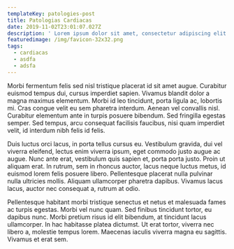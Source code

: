 ```yaml
---
templateKey: patologies-post
title: Patologias Cardiacas
date: 2019-11-02T23:01:07.027Z
description: ' Lorem ipsum dolor sit amet, consectetur adipiscing elit. Suspendisse ut nisi nisl. Lorem ipsum dolor sit amet, consectetur adipiscing elit. Nullam congue tempor ornare. Nulla tellus dui, tincidunt ac ante eu, efficitur ultricies ex. Proin vel sagittis arcu. Ut vitae vestibulum odio, eget dictum massa. Nunc porta erat a purus rhoncus fermentum. Etiam porttitor a nulla vestibulum vehicula. '
featuredimage: /img/favicon-32x32.png
tags:
  - cardiacas
  - asdfa
  - adsfa
---
```

 Morbi fermentum felis sed nisl tristique placerat id sit amet augue. Curabitur euismod tempus dui, cursus imperdiet sapien. Vivamus blandit dolor a magna maximus elementum. Morbi id leo tincidunt, porta ligula ac, lobortis mi. Cras congue velit eu sem pharetra interdum. Aenean vel convallis nisl. Curabitur elementum ante in turpis posuere bibendum. Sed fringilla egestas semper. Sed tempus, arcu consequat facilisis faucibus, nisi quam imperdiet velit, id interdum nibh felis id felis. 



 Duis luctus orci lacus, in porta tellus cursus eu. Vestibulum gravida, dui vel viverra eleifend, lectus enim viverra ipsum, eget commodo justo augue ac augue. Nunc ante erat, vestibulum quis sapien et, porta porta justo. Proin ut aliquam erat. In rutrum, sem in rhoncus auctor, lacus neque luctus metus, id euismod lorem felis posuere libero. Pellentesque placerat nulla pulvinar nulla ultricies mollis. Aliquam ullamcorper pharetra dapibus. Vivamus lacus lacus, auctor nec consequat a, rutrum at odio.



Pellentesque habitant morbi tristique senectus et netus et malesuada fames ac turpis egestas. Morbi vel nunc quam. Sed finibus tincidunt tortor, eu dapibus nunc. Morbi pretium risus id elit bibendum, at tincidunt lacus ullamcorper. In hac habitasse platea dictumst. Ut erat tortor, viverra nec libero a, molestie tempus lorem. Maecenas iaculis viverra magna eu sagittis. Vivamus et erat sem.
